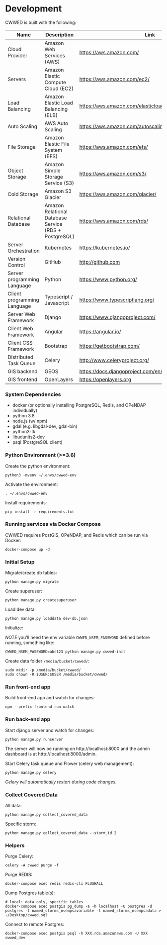 # Development

CWWED is built with the following:


| Name        | Description | Link
| ----------- | ----------- | -----------
| Cloud Provider | Amazon Web Services (AWS) | https://aws.amazon.com/
| Servers | Amazon Elastic Compute Cloud (EC2) | https://aws.amazon.com/ec2/
| Load Balancing | Amazon Elastic Load Balancing (ELB) | https://aws.amazon.com/elasticloadbalancing/
| Auto Scaling | AWS Auto Scaling  | https://aws.amazon.com/autoscaling/
| File Storage | Amazon Elastic File System (EFS) | https://aws.amazon.com/efs/
| Object Storage | Amazon Simple Storage Service (S3) | https://aws.amazon.com/s3/
| Cold Storage | Amazon S3 Glacier | https://aws.amazon.com/glacier/
| Relational Database | Amazon Relational Database Service (RDS + PostgreSQL) | https://aws.amazon.com/rds/
| Server Orchestration | Kubernetes | https://kubernetes.io/
| Version Control | GitHub | http://github.com
| Server programming Language | Python | https://www.python.org/
| Client programming Language | Typescript / Javascript | https://www.typescriptlang.org/
| Server Web Framework | Django | https://www.djangoproject.com/
| Client Web Framework | Angular | https://angular.io/
| Client CSS Framework | Bootstrap | https://getbootstrap.com/
| Distributed Task Queue | Celery | http://www.celeryproject.org/
| GIS backend | GEOS | https://docs.djangoproject.com/en/3.1/ref/contrib/gis/geos/
| GIS frontend | OpenLayers | https://openlayers.org

### System Dependencies

- docker (or optionally installing PostgreSQL, Redis, and OPeNDAP individually)
- python 3.8
- node.js (w/ npm)
- gdal (e.g. libgdal-dev, gdal-bin)
- python3-tk
- libudunits2-dev
- psql (PostgreSQL client)

### Python Environment (>=3.6)

Create the python environment:

    python3 -mvenv ~/.envs/cwwed-env

Activate the environment:

    . ~/.envs/cwwed-env
    
Install requirements:

    pip install -r requirements.txt

### Running services via Docker Compose

CWWED requires PostGIS, OPeNDAP, and Redis which can be run via Docker:

    docker-compose up -d

### Initial Setup

Migrate/create db tables:

    python manage.py migrate

Create superuser:

    python manage.py createsuperuser

Load dev data:

    python manage.py loaddata dev-db.json

Initialize:

*NOTE* you'll need the env variable `CWWED_NSEM_PASSWORD` defined before running, something like:

    CWWED_NSEM_PASSWORD=abc123 python manage.py cwwed-init

Create data folder `/media/bucket/cwwed/`:

    sudo mkdir -p /media/bucket/cwwed/
    sudo chown -R $USER:$USER /media/bucket/cwwed/

### Run front-end app

Build front-end app and watch for changes:

    npm --prefix frontend run watch

### Run back-end app

Start django server and watch for changes:

    python manage.py runserver

The server will now be running on http://localhost:8000 and the admin dashboard is at http://localhost:8000/admin.
    
Start Celery task queue and Flower (celery web management):

    python manage.py celery

*Celery will automatically restart during code changes.*
    
### Collect Covered Data

All data:

    python manage.py collect_covered_data
Specific storm:

    python manage.py collect_covered_data --storm_id 2

### Helpers

Purge Celery:

    celery -A cwwed purge -f

Purge REDIS:

    docker-compose exec redis redis-cli FLUSHALL   

Dump Postgres table(s):

    # local: data only, specific tables
    docker-compose exec postgis pg_dump -a -h localhost -U postgres -d postgres -t named_storms_nsempsavariable -t named_storms_nsempsadata > ~/Desktop/cwwed.sql

Connect to remote Postgres:

    docker-compose exec postgis psql -h XXX.rds.amazonaws.com -U XXX cwwed_dev
    
    
